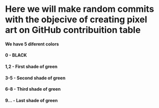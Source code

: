 # Here we will make random commits with the objecive of creating pixel art on GitHub contribuition table

#### We have 5 diferent colors
#### 0 - BLACK
#### 1,2 - First shade of green
#### 3-5 - Second shade of green
#### 6-8 - Third shade of green
#### 9... - Last shade of green
